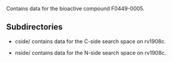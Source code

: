 Contains data for the bioactive compound F0449-0005.

## Subdirectories

- cside/ contains data for the C-side search space on rv1908c.

- nside/ contains data for the N-side search space on rv1908c.

